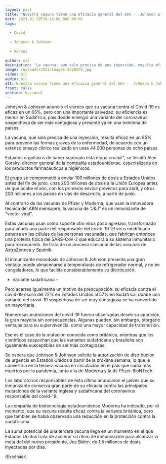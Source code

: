 ```yaml
---
layout: post
title: "Nuestra vacuna tiene una eficacia general del 66% -  Johnson & Johnson"
date: 2021-01-29T18:14:00.000-06:00
tags:
  
  - Covid
  
  - Johnson & Johnson
  
  - Vacuna
  
author: nil
description: "La vacuna, que solo precisa de una inyección, resulta eficaz en un 85% para prevenir las formas graves de la enfermedad, de acuerdo con un extenso ensayo clínico realizado en unas 44 mil personas de ocho países"
image: /uploads/2021/images-2520479.jpg
video: nil
audio: nil
alt: Nuestra vacuna tiene una eficacia general del 66% -  Johnson & Johnson
front: false
section: Nacional
---
```


Johnson & Johnson anunció el viernes que su vacuna contra el Covid-19 es eficaz en un 66%, pero con una importante salvedad: su eficiencia es menor en Sudáfrica, país donde emergió una variante del coronavirus sospechosa de ser más contagiosa y presente ya en una treintena de países.

La vacuna, que solo precisa de una inyección, resulta eficaz en un 85% para prevenir las formas graves de la enfermedad, de acuerdo con un extenso ensayo clínico realizado en unas 44.000 personas de ocho países.

Estamos orgullosos de haber superado esta etapa crucial", se felicitó Alex Gorsky, director general de la compañía estadounidense, especializada en los productos farmacéuticos e higiénicos.

El grupo se comprometió a enviar 100 millones de dosis a Estados Unidos antes del fin de junio, unas 200 millones de dosis a la Unión Europea antes de que acabe el año, con los primeros envíos previstos para abril, y otros 200 millones a los países en vías de desarrollo, a partir de junio.

Al contrario de las vacunas de Pfizer y Moderna, que usan la innovadora técnica del ARN mensajero, la vacuna de "J&J" es un inmunizante de "vector viral".

Estas vacunas usan como soporte otro virus poco agresivo, transformado para añadir una parte del responsable del covid-19. El virus modificado penetra en las células de las personas vacunadas, que fabrican entonces una proteína típica del SARS-CoV-2 que educará a su sistema inmunitario para reconocerlo. Se trata de un proceso similar al de las vacunas de AstraZeneca y Sputnik.

El inmunizante monodosis de Johnson & Johnson presenta una gran ventaja: puede almacenarse a temperaturas de refrigerador normal, y no en congeladores, lo que facilita considerablemente su distribución.

- Variante sudafricana -

Pero acarrea igualmente un motivo de preocupación: su eficacia contra el covid-19 osciló del 72% en Estados Unidos al 57% en Sudáfrica, donde una variante del covid-19 sospechosa de ser muy contagiosa se ha convertido en mayoritaria.

Numerosas mutaciones del covid-19 fueron observadas desde su aparición, la gran mayoría sin consecuencias. Algunas pueden, sin embargo, otorgarle ventajas para su supervivencia, como una mayor capacidad de transmisión.

Ese es el caso de la mutación conocida como británica, mientras que los científicos sospechan que las variantes sudafricana y brasileña son igualmente susceptibles de ser más contagiosas.

Se espera que Johnson & Johnson solicite la autorización de distribución de urgencia en Estados Unidos a partir de la próxima semana, lo que le convertiría en la tercera vacuna en circulación en el país que suma más muertos por la pandemia, junto a la de Moderna y la de Pfizer-BioNTech.

Los laboratorios responsables de esta última anunciaron el jueves que su inmunizante conserva gran parte de su eficacia contra las principales mutaciones de la variante inglesa y sudafricana del coronavirus responsable del covid-19.

La compañía de biotecnología estadounidense Moderna ha indicado, por el momento, que su vacuna resulta eficaz contra la variante británica, pero que también se había observado una reducción en la protección contra la sudafricana.

La suma potencial de una tercera vacuna llega en un momento en el que Estados Unidos trata de acelerar su ritmo de inmunización para alcanzar la meta del del nuevo presidente, Joe Biden, de 1,5 millones de dosis inyectadas por días.

(Excélsior)